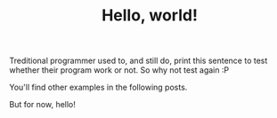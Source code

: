 ﻿---
title: Hello, world!
tags: [Announcement, Test]
---

Treditional programmer used to, and still do, print this sentence to test whether their program work or not. So why not test again :P

You'll find other examples in the following posts.

But for now, hello!
